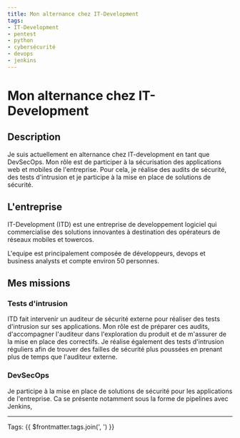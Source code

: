```yaml
---
title: Mon alternance chez IT-Development
tags:
- IT-Development
- pentest
- python
- cybersécurité
- devops
- jenkins
---
```


# Mon alternance chez IT-Development

## Description

Je suis actuellement en alternance chez IT-development en tant que DevSecOps. Mon rôle est de participer à la sécurisation des applications web et mobiles de l'entreprise. Pour cela, je réalise des audits de sécurité, des tests d'intrusion et je participe à la mise en place de solutions de sécurité.

## L'entreprise

IT-Development (ITD) est une entreprise de developpement logiciel qui commercialise des solutions innovantes à destination des opérateurs de réseaux mobiles et towercos.

L'equipe est principalement composée de développeurs, devops et business analysts et compte environ 50 personnes.

## Mes missions

### Tests d'intrusion

ITD fait intervenir un auditeur de sécurité externe pour réaliser des tests d'intrusion sur ses applications. Mon rôle est de préparer ces audits, d'accompagner l'auditeur dans l'exploration du produit et de m'assurer de la mise en place des correctifs.
Je réalise également des tests d'intrusion réguliers afin de trouver des failles de sécurité plus poussées en prenant plus de temps que l'auditeur externe.

### DevSecOps

Je participe à la mise en place de solutions de sécurité pour les applications de l'entreprise. Ca se présente notamment sous la forme de pipelines avec Jenkins, 

---

Tags: {{ $frontmatter.tags.join(', ') }}